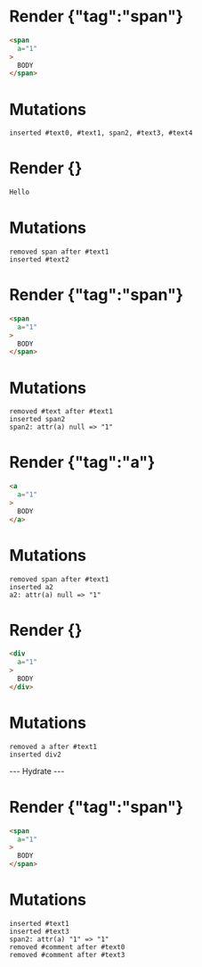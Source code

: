 # Render {"tag":"span"}
```html
<span
  a="1"
>
  BODY
</span>
```

# Mutations
```
inserted #text0, #text1, span2, #text3, #text4
```


# Render {}
```html
Hello
```

# Mutations
```
removed span after #text1
inserted #text2
```


# Render {"tag":"span"}
```html
<span
  a="1"
>
  BODY
</span>
```

# Mutations
```
removed #text after #text1
inserted span2
span2: attr(a) null => "1"
```


# Render {"tag":"a"}
```html
<a
  a="1"
>
  BODY
</a>
```

# Mutations
```
removed span after #text1
inserted a2
a2: attr(a) null => "1"
```


# Render {}
```html
<div
  a="1"
>
  BODY
</div>
```

# Mutations
```
removed a after #text1
inserted div2
```


--- Hydrate ---
# Render {"tag":"span"}
```html
<span
  a="1"
>
  BODY
</span>
```

# Mutations
```
inserted #text1
inserted #text3
span2: attr(a) "1" => "1"
removed #comment after #text0
removed #comment after #text3
```